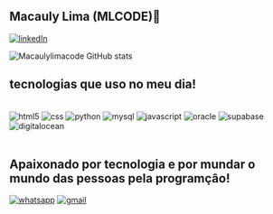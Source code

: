 ## Macauly Lima (MLCODE)👋
 
 [![linkedIn](https://img.shields.io/badge/LinkedIn-0077B5?style=for-the-badge&logo=linkedin&logoColor=white)](https://www.linkedin.com/in/macauly-lima-75984a269)
  
 ![Macaulylimacode GitHub stats](https://github-readme-stats.vercel.app/api?username=Macaulylimacode&show_icons=true&theme=dracula)
 ## tecnologias que uso no meu dia!

 <div style="display: inline_block"><br/>
   <img align="center" alt="html5" src="https://img.shields.io/badge/HTML5-E34F26?style=for-the-badge&logo=html5&logoColor=white"/>
   <img align="center" alt="css" src="https://img.shields.io/badge/CSS-239120?&style=for-the-badge&logo=css3&logoColor=white"/>
   <img align="center" alt="python" src="https://img.shields.io/badge/Python-3776AB?style=for-the-badge&logo=python&logoColor=white"/>
   <img align="center" alt="mysql" src="https://img.shields.io/badge/MySQL-00000F?style=for-the-badge&logo=mysql&logoColor=white"/>
   <img align="center" alt="javascript" src="https://img.shields.io/badge/JavaScript-F7DF1E?style=for-the-badge&logo=javascript&logoColor=black"/>
   <img align="center" alt="oracle" src="https://img.shields.io/badge/Oracle-F80000?style=for-the-badge&logo=Oracle&logoColor=white"/>
   <img align="center" alt="supabase" src="https://img.shields.io/badge/Supabase-181818?style=for-the-badge&logo=supabase&logoColor=white"/>
   <img align="center" alt="digitalocean" src="https://img.shields.io/badge/Digital_Ocean-0080FF?style=for-the-badge&logo=DigitalOcean&logoColor=white"/>
 </div><br/>
 
 ## Apaixonado por tecnologia e por mundar o mundo das pessoas pela programçâo!
 
  [![whatsapp](https://img.shields.io/badge/WhatsApp-25D366?style=for-the-badge&logo=whatsapp&logoColor=white)](https://wa.me/5581992311279)
  [![gmail](https://img.shields.io/badge/Gmail-D14836?style=for-the-badge&logo=gmail&logoColor=white)](https://mail/macaulylim@icloud.com)
